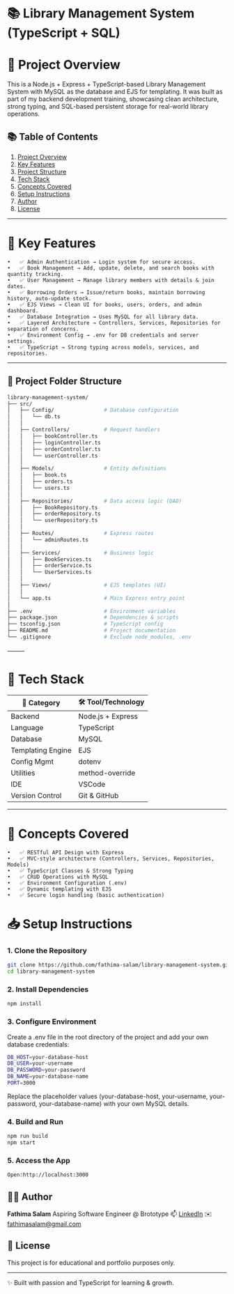 # 📚 Library Management System (TypeScript + SQL)

# 📌 Project Overview

This is a Node.js + Express + TypeScript-based Library Management System with MySQL as the database and EJS for templating.
It was built as part of my backend development training, showcasing clean architecture, strong typing, and SQL-based persistent storage for real-world library operations.


## 📚 Table of Contents
  1. [Project Overview](#-project-overview)
  2. [Key Features](#-key-features)
  3. [Project Structure](#-project-folder-structure)
  4. [Tech Stack](#-tech-stack)
  5. [Concepts Covered](#-concepts-covered)
  6. [Setup Instructions](#-setup-instructions)
  7. [Author](#-author)
  8. [License](#-license)

---

# 🚀 Key Features
    •	✅ Admin Authentication → Login system for secure access.
	•	✅ Book Management → Add, update, delete, and search books with quantity tracking.
	•	✅ User Management → Manage library members with details & join dates.
	•	✅ Borrowing Orders → Issue/return books, maintain borrowing history, auto-update stock.
	•	✅ EJS Views → Clean UI for books, users, orders, and admin dashboard.
	•	✅ Database Integration → Uses MySQL for all library data.
	•	✅ Layered Architecture → Controllers, Services, Repositories for separation of concerns.
	•	✅ Environment Config → .env for DB credentials and server settings.
	•	✅ TypeScript → Strong typing across models, services, and repositories.

---

## 🧱 Project Folder Structure

```bash
library-management-system/
├── src/
│   ├── Config/                # Database configuration
│   │   └── db.ts
│   │
│   ├── Controllers/           # Request handlers
│   │   ├── bookController.ts
│   │   ├── loginController.ts
│   │   ├── orderController.ts
│   │   └── userController.ts
│   │
│   ├── Models/                # Entity definitions
│   │   ├── book.ts
│   │   ├── orders.ts
│   │   └── users.ts
│   │
│   ├── Repositories/          # Data access logic (DAO)
│   │   ├── BookRepository.ts
│   │   ├── orderRepository.ts
│   │   └── userRepository.ts
│   │
│   ├── Routes/                # Express routes
│   │   └── adminRoutes.ts
│   │
│   ├── Services/              # Business logic
│   │   ├── BookServices.ts
│   │   ├── orderService.ts
│   │   └── UserServices.ts
│   │
│   ├── Views/                 # EJS templates (UI)
│   │
│   └── app.ts                 # Main Express entry point
│
├── .env                       # Environment variables
├── package.json               # Dependencies & scripts
├── tsconfig.json              # TypeScript config
├── README.md                  # Project documentation
└── .gitignore                 # Exclude node_modules, .env
```
⸻

# 🧰 Tech Stack

| 🧩 Category         | 🛠️ Tool/Technology    |
| ------------------ | --------------------- |
| Backend            | Node.js + Express     |
| Language           | TypeScript            |
| Database           | MySQL                 |
| Templating Engine  | EJS                   |
| Config Mgmt        | dotenv                |
| Utilities          | method-override       |
| IDE                | VSCode                |
| Version Control    | Git & GitHub          |
----------------------------------------------


# 🧠 Concepts Covered
	•	✅ RESTful API Design with Express
	•	✅ MVC-style architecture (Controllers, Services, Repositories, Models)
	•	✅ TypeScript Classes & Strong Typing
	•	✅ CRUD Operations with MySQL
	•	✅ Environment Configuration (.env)
	•	✅ Dynamic templating with EJS
	•	✅ Secure login handling (basic authentication)


# 📥 Setup Instructions

### 1. **Clone the Repository**

```bash
git clone https://github.com/fathima-salam/library-management-system.git
cd library-management-system
```

### 2. Install Dependencies

```bash
npm install
```

### 3. Configure Environment

Create a .env file in the root directory of the project and add your own database credentials:

```bash
DB_HOST=your-database-host
DB_USER=your-username
DB_PASSWORD=your-password
DB_NAME=your-database-name
PORT=3000
```
Replace the placeholder values (your-database-host, your-username, your-password, your-database-name) with your own MySQL details.

### 4. Build and Run
```bash
npm run build
npm start
```

### 5. Access the App

```bash
Open:http://localhost:3000
```

## 👨‍💻 Author

**Fathima Salam**
Aspiring Software Engineer @ Brototype
📫 [LinkedIn](https://www.linkedin.com/in/fathima-salam)
✉️ [fathimasalam@gmail.com](mailto:fathimasalam@gmail.com)


## 📎 License

This project is for educational and portfolio purposes only.
______

✨ Built with passion and TypeScript for learning & growth.